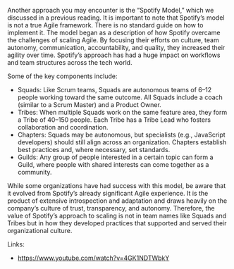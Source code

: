 Another approach you may encounter is the “Spotify Model,” which we discussed in a previous reading. It is important to note that Spotify’s model is not a true Agile framework. There is no standard guide on how to implement it. The model began as a description of how Spotify overcame the challenges of scaling Agile. By focusing their efforts on culture, team autonomy, communication, accountability, and quality, they increased their agility over time. Spotify’s approach has had a huge impact on workflows and team structures across the tech world. 

Some of the key components include:
- Squads: Like Scrum teams, Squads are autonomous teams of 6–12 people working toward the same outcome. All Squads include a coach (similar to a Scrum Master) and a Product Owner.
- Tribes: When multiple Squads work on the same feature area, they form a Tribe of 40–150 people. Each Tribe has a Tribe Lead who fosters collaboration and coordination.
- Chapters: Squads may be autonomous, but specialists (e.g., JavaScript developers) should still align across an organization. Chapters establish best practices and, where necessary, set standards. 
- Guilds: Any group of people interested in a certain topic can form a Guild, where people with shared interests can come together as a community. 

While some organizations have had success with this model, be aware that it evolved from Spotify’s already significant Agile experience. It is the product of extensive introspection and adaptation and draws heavily on the company’s culture of trust, transparency, and autonomy. Therefore, the value of Spotify’s approach to scaling is not in team names like Squads and Tribes but in how they developed practices that supported and served their organizational culture. 

Links:
- https://www.youtube.com/watch?v=4GK1NDTWbkY
